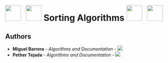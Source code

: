 <h1 align="center"> 
  <img align="left" width="50px" src="https://user-images.githubusercontent.com/82726832/153698890-8db76fbd-4374-4a9c-8242-9f6a888532ce.png" />
  <img width="50px" src="https://user-images.githubusercontent.com/82726832/153698777-58ffe876-9f35-4b45-8259-7cdd857fb1f6.png" />
    Sorting Algorithms 
  <img width="50px" src="https://user-images.githubusercontent.com/82726832/153698777-58ffe876-9f35-4b45-8259-7cdd857fb1f6.png" />
  <img align="right" width="50px" src="https://user-images.githubusercontent.com/82726832/153698890-8db76fbd-4374-4a9c-8242-9f6a888532ce.png" />
</h1> 

## Authors
- **Miguel Barrera** - _Algorithms and Documentation_ -
[<img src="https://img.shields.io/badge/GitHub-mainPage-blue">](https://github.com/MiguelBarreraDev)
- **Pether Tejada** - _Algorithms and Documentation_ -
[<img src="https://img.shields.io/badge/GitHub-mainPage-blue">](https://github.com/Pether20)
